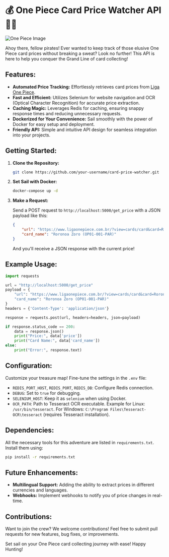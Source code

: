 # 💰 One Piece Card Price Watcher API 🏴‍☠️

![One Piece Image](https://github.com/GomuGomuu/card-price-watcher/assets/42194516/14b8554f-40a2-45b1-8738-023625a7b199)

Ahoy there, fellow pirates! Ever wanted to keep track of those elusive One Piece card prices without breaking a sweat? Look no further! This API is here to help you conquer the Grand Line of card collecting!

## Features:

- **Automated Price Tracking:**  Effortlessly retrieves card prices from [Liga One Piece](https://www.ligaonepiece.com.br/). 
- **Fast and Efficient:**  Utilizes Selenium for website navigation and OCR (Optical Character Recognition) for accurate price extraction.
- **Caching Magic:**  Leverages Redis for caching, ensuring snappy response times and reducing unnecessary requests.
- **Dockerized for Your Convenience:**  Sail smoothly with the power of Docker for easy setup and deployment.
- **Friendly API:**  Simple and intuitive API design for seamless integration into your projects.

## Getting Started:

1. **Clone the Repository:**

   ```bash
   git clone https://github.com/your-username/card-price-watcher.git
   ```

2. **Set Sail with Docker:**

   ```bash
   docker-compose up -d
   ```

3. **Make a Request:**

   Send a POST request to `http://localhost:5000/get_price` with a JSON payload like this:

   ```json
   {
       "url": "https://www.ligaonepiece.com.br/?view=cards/card&card=Roronoa+Zoro+%28OP01-001-PAR%29&ed=OP-01&num=OP01-001-PAR",
       "card_name": "Roronoa Zoro (OP01-001-PAR)"
   }
   ```

   And you'll receive a JSON response with the current price!

## Example Usage:

```python
import requests

url = "http://localhost:5000/get_price"
payload = {
    "url": "https://www.ligaonepiece.com.br/?view=cards/card&card=Roronoa+Zoro+%28OP01-001-PAR%29&ed=OP-01&num=OP01-001-PAR",
    "card_name": "Roronoa Zoro (OP01-001-PAR)"
}
headers = {'Content-Type': 'application/json'}

response = requests.post(url, headers=headers, json=payload)

if response.status_code == 200:
    data = response.json()
    print("Price:", data['price'])
    print("Card Name:", data['card_name'])
else:
    print("Error:", response.text)
```

## Configuration:

Customize your treasure map! Fine-tune the settings in the `.env` file:

- `REDIS_PORT_HOST`, `REDIS_PORT`, `REDIS_DB`: Configure Redis connection.
- `DEBUG`: Set to `true` for debugging.
- `SELENIUM_HOST`:  Keep it as `selenium` when using Docker.
- `OCR_PATH`: Path to Tesseract OCR executable. Example for Linux: `/usr/bin/tesseract`. For Windows: `C:\Program Files\Tesseract-OCR\tesseract` (requires Tesseract installation).

## Dependencies:

All the necessary tools for this adventure are listed in `requirements.txt`. Install them using:

```bash
pip install -r requirements.txt
```

## Future Enhancements:

- **Multilingual Support:**  Adding the ability to extract prices in different currencies and languages.
- **Webhooks:**  Implement webhooks to notify you of price changes in real-time. 

## Contributions:

Want to join the crew? We welcome contributions! Feel free to submit pull requests for new features, bug fixes, or improvements. 

Set sail on your One Piece card collecting journey with ease! Happy Hunting! 
